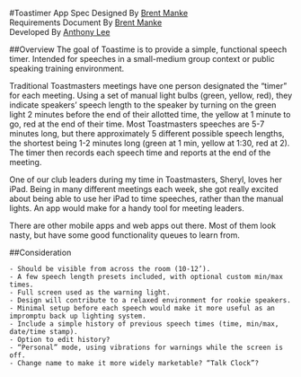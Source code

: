 #Toastimer App Spec
Designed By [Brent Manke](https://github.com/brentmanke)<br />
Requirements Document By [Brent Manke](https://github.com/brentmanke)<br />
Developed By [Anthony Lee](https://github.com/antwonlee)

##Overview
The goal of Toastime is to provide a simple, functional speech timer. Intended for speeches in a small-medium group context or public speaking training environment.

Traditional Toastmasters meetings have one person designated the “timer” for each meeting. Using a set of manual light bulbs (green, yellow, red), they indicate speakers’ speech length to the speaker by turning on the green light 2 minutes before the end of their allotted time, the yellow at 1 minute to go, red at the end of their time. Most Toastmasters speeches are 5-7 minutes long, but there approximately 5 different possible speech lengths, the shortest being 1-2 minutes long (green at 1 min, yellow at 1:30, red at 2). The timer then records each speech time and reports at the end of the meeting.

One of our club leaders during my time in Toastmasters, Sheryl, loves her iPad. Being in many different meetings each week, she got really excited about being able to use her iPad to time speeches, rather than the manual lights. An app would make for a handy tool for meeting leaders.

There are other mobile apps and web apps out there. Most of them look nasty, but have some good functionality queues to learn from.

##Consideration

	- Should be visible from across the room (10-12’).
	- A few speech length presets included, with optional custom min/max times.
	- Full screen used as the warning light.
	- Design will contribute to a relaxed environment for rookie speakers.
	- Minimal setup before each speech would make it more useful as an impromptu back up lighting system.
	- Include a simple history of previous speech times (time, min/max, date/time stamp).
	- Option to edit history?
	- “Personal” mode, using vibrations for warnings while the screen is off. 
	- Change name to make it more widely marketable? “Talk Clock”?
